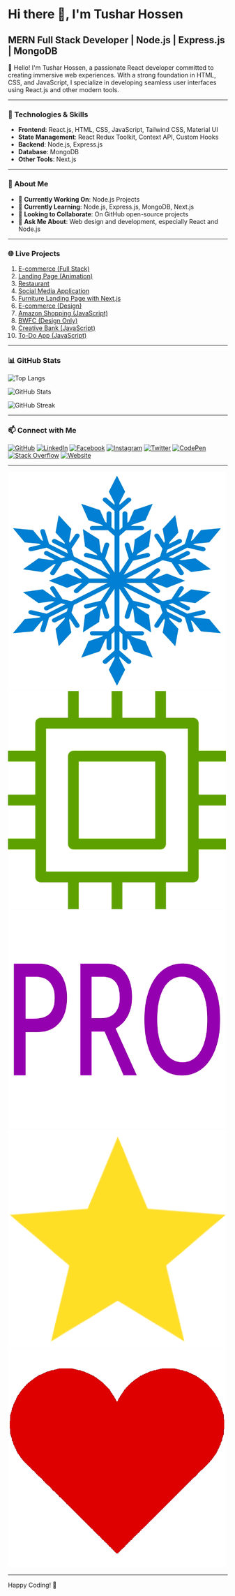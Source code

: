 # Hi there 👋, I'm Tushar Hossen

## MERN Full Stack Developer | Node.js | Express.js | MongoDB

👋 Hello! I'm Tushar Hossen, a passionate React developer committed to creating immersive web experiences. With a strong foundation in HTML, CSS, and JavaScript, I specialize in developing seamless user interfaces using React.js and other modern tools.

---

### 🚀 Technologies & Skills
- **Frontend**: React.js, HTML, CSS, JavaScript, Tailwind CSS, Material UI
- **State Management**: React Redux Toolkit, Context API, Custom Hooks
- **Backend**: Node.js, Express.js
- **Database**: MongoDB
- **Other Tools**: Next.js

---

### 🌟 About Me
- 🔭 **Currently Working On**: Node.js Projects
- 🌱 **Currently Learning**: Node.js, Express.js, MongoDB, Next.js
- 👯 **Looking to Collaborate**: On GitHub open-source projects
- 💬 **Ask Me About**: Web design and development, especially React and Node.js

---

### 🌐 Live Projects
1. [E-commerce (Full Stack)](https://www.fatemaagro.com/)
2. [Landing Page (Animation)](https://axtra-digital-agency.vercel.app/)
3. [Restaurant](https://tsr-restaurent.web.app/)
4. [Social Media Application](https://trustbookk.netlify.app/)
5. [Furniture Landing Page with Next.js](https://solutyafurnituredb.vercel.app/)
6. [E-commerce (Design)](https://oribi-react.netlify.app/)
7. [Amazon Shopping (JavaScript)](https://amazon-shopping-c.netlify.app/shop)
8. [BWFC (Design Only)](https://bwfc-bff.netlify.app/)
9. [Creative Bank (JavaScript)](https://tushar-creative-bank.netlify.app/)
10. [To-Do App (JavaScript)](https://zesty-naiad-e0c793.netlify.app/)

---

### 📊 GitHub Stats

![Top Langs](https://github-readme-stats.vercel.app/api/top-langs/?username=tushar-h789&layout=compact&theme=tokyonight)

![GitHub Stats](https://github-readme-stats.vercel.app/api?username=tushar-h789&show_icons=true&count_private=true&theme=tokyonight)

![GitHub Streak](https://streak-stats.demolab.com/?user=tushar-h789&theme=tokyonight)

---

### 📫 Connect with Me

[![GitHub](https://cdn.jsdelivr.net/npm/simple-icons@3.0.1/icons/github.svg)](https://github.com/tushar-h789) [![LinkedIn](https://cdn.jsdelivr.net/npm/simple-icons@3.0.1/icons/linkedin.svg)](https://www.linkedin.com/in/tushar-h789/) [![Facebook](https://cdn.jsdelivr.net/npm/simple-icons@3.0.1/icons/facebook.svg)](https://www.facebook.com/tusharH789) [![Instagram](https://cdn.jsdelivr.net/npm/simple-icons@3.0.1/icons/instagram.svg)](https://www.instagram.com/tusharh789/) [![Twitter](https://cdn.jsdelivr.net/npm/simple-icons@3.0.1/icons/twitter.svg)](https://twitter.com/tusharH789) [![CodePen](https://cdn.jsdelivr.net/npm/simple-icons@3.0.1/icons/codepen.svg)](https://codepen.io/tushar-h789) [![Stack Overflow](https://cdn.jsdelivr.net/npm/simple-icons@3.0.1/icons/stackoverflow.svg)](https://stackoverflow.com/users/tushar-imran) [![Website](https://cdn.jsdelivr.net/npm/simple-icons@3.0.1/icons/icloud.svg)](https://tsr-restaurent.web.app/)

---

![Animated Badges](https://raw.githubusercontent.com/acervenky/animated-github-badges/master/assets/acbadge.gif) ![Dev Badge](https://raw.githubusercontent.com/acervenky/animated-github-badges/master/assets/devbadge.gif) ![Pro Badge](https://raw.githubusercontent.com/acervenky/animated-github-badges/master/assets/pro.gif) ![Star Badge](https://raw.githubusercontent.com/acervenky/animated-github-badges/master/assets/starbadge.gif) ![Sponsor Badge](https://raw.githubusercontent.com/acervenky/animated-github-badges/master/assets/sponsorbadge.gif)

---

Happy Coding! 🚀
